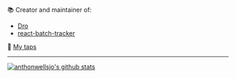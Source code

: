 📚 Creator and maintainer of:
- [Dro](https://crates.io/crates/dro)
- [react-batch-tracker](https://www.npmjs.com/package/react-batch-tracker)

🚰 [My taps](https://github.com/anthonwellsjo/homebrew-tap/tree/main/Formula)



----------------------------------------------------------------------------------------

[![anthonwellsjo's github stats](https://github-readme-stats.vercel.app/api?username=anthonwellsjo&show_icons=true&title_color=fff&icon_color=79ff97&text_color=9f9f9f&bg_color=151515&include_all_commits=true&count_private=true)](https://github.com/anthonwellsjo)
